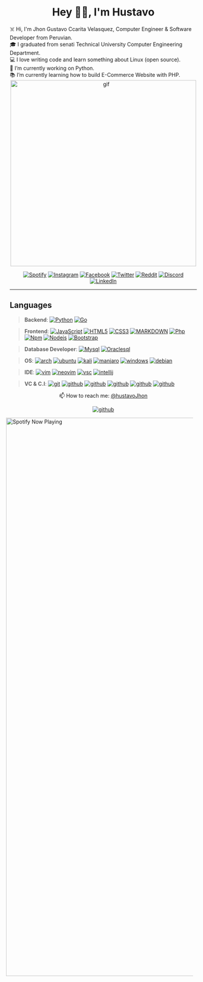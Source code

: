 <h1 align="center">Hey 👋🏽, I'm Hustavo</h1>

<span>
        ☠️ Hi, I'm Jhon Gustavo Ccarita Velasquez, Computer Engineer & Software Developer from Peruvian. <br>
        🎓 I graduated from senati Technical University Computer Engineering Department. <br>
        💻 I love writing code and learn something about Linux (open source). <br>
            🔬 I’m currently working on Python. <br>
        📚 I’m currently learning how to build E-Commerce Website with PHP. <br>
</span>

<div align="center">
<img  alt="gif" width="500px" src="https://i.postimg.cc/ZRtPHmt3/68747470733a2f2f6d656469612e67697068792e636f6d2f6d656469612f57556c706c634d704f43456d5447427442572f67.gif" />
</div>

  
<div align="center">
    
[![Spotify](https://img.shields.io/badge/-SPOTIFY-1ED760?style=for-the-badge&logo=spotify&logoColor=white&link=https://github.com/hustavoJhon)](https://open.spotify.com/user/31uolwi7gtcly3byvfewmnrgo7pq?si=70d5793f89b64952)
[![Instagram](https://img.shields.io/badge/-instagram-D62E84?style=for-the-badge&logo=instagram&logoColor=white&link=https://github.com/hustavoJhon)](https://www.instagram.com/hustavjhon/)
[![Facebook](https://img.shields.io/badge/-facebook-1977F2?style=for-the-badge&logo=facebook&logoColor=white&link=https://github.com/hustavoJhon)](https://www.facebook.com/profile.php?id=100077200448864)
[![Twitter](https://img.shields.io/badge/-twitter-1CA1F1?style=for-the-badge&logo=twitter&logoColor=white&link=https://github.com/hustavoJhon)](https://twitter.com/hustavoJhon)
[![Reddit](https://img.shields.io/badge/-reddit-FD3200?style=for-the-badge&logo=reddit&logoColor=white&link=https://github.com/hustavoJhon)](https://www.reddit.com/user/hustav01)
[![Discord](https://img.shields.io/badge/-CampHack-23272C?style=for-the-badge&logo=discord&logoColor=7188DB&link=https://github.com/hustavoJhon)](https://discord.gg/yNRKn29Rew)
[![LinkedIn](https://img.shields.io/badge/-linkedin-white?style=for-the-badge&logo=linkedin&logoColor=016293&link=https://github.com/hustavoJhon)](https://www.linkedin.com/in/gustavo-jhon-31b549236/)


</div>

----
<div align="left">

## Languages 

> __Backend__:
    [![Python](https://img.shields.io/badge/-black?style=flat&logo=python&logoColor=3A70A0&link=#python)](https://github.com/hustavoJhon)
    [![Go](https://img.shields.io/badge/-black?style=flat&logo=go&logoColor=00AAD7&link=#go)](https://github.com/hustavoJhon) 

> __Frontend__:
    [![JavaScript](https://img.shields.io/badge/-black?style=flat&logo=javascript&link=#javascript)](https://github.com/hsutavojhon) 
    [![HTML5](https://img.shields.io/badge/-black?style=flat&logo=html5&logoColor=E44D25&link=#html)](https://github.com/hustavoJhon) 
    [![CSS3](https://img.shields.io/badge/-black?style=flat&logo=css3&logoColor=1573B5&link=#css3)](https://github.com/hustavoJhon) 
    [![MARKDOWN](https://img.shields.io/badge/-black?style=flat&logo=markdown&logoColor=white&link=#markdown)](https://github.com/hustavoJhon) 
     [![Php](https://img.shields.io/badge/-black?style=flat&logo=php&logoColor=blue&link=https://github.com/)](https://github.com/hustavojhon) 
    [![Npm](https://img.shields.io/badge/-black?style=flat&logo=npm&logoColor=green&link=https://github.com/)](https://github.com/hustavojhon) 
    [![Nodejs](https://img.shields.io/badge/-black?style=flat&logo=node.js&logoColor=green&link=https://github.com/)](https://github.com/hustavoJhon) 
    [![Bootstrap](https://img.shields.io/badge/-black?style=flat&logo=bootstrap&logoColor=8653D4&link=https://github.com/)](https://github.com/hustavojhon) 
  
> __Database Developer__:
    [![Mysql](https://img.shields.io/badge/-black?style=flat&logo=mysql&logoColor=white&link=https://github.com/)](https://github.com/hustavojhon) 
    [![Oraclesql](https://img.shields.io/badge/-black?style=flat&logo=oracle&logoColor=red&link=https://github.com/)](https://github.com/hustavojhon)

> __OS__:
    [![arch](https://img.shields.io/badge/-black?style=flat&logo=archlinux&logoColor=1794D2&link=https://github.com/)](https://github.com/hustavojhon)
    [![ubuntu](https://img.shields.io/badge/-black?style=flat&logo=ubuntu&logoColor=E0480E&link=https://github.com/)](https://github.com/hustavojhon)
    [![kali](https://img.shields.io/badge/-black?style=flat&logo=kalilinux&logoColor=white&link=https://github.com/)](https://github.com/hustavojhon)
    [![manjaro](https://img.shields.io/badge/-black?style=flat&logo=manjaro&logoColor=34BF5C&link=https://github.com/)](https://github.com/hustavojhon)
    [![windows](https://img.shields.io/badge/-black?style=flat&logo=windows&logoColor=1EACFF&link=https://github.com/)](https://github.com/hustavojhon)
    [![debian](https://img.shields.io/badge/-black?style=flat&logo=debian&logoColor=DB0851&link=https://github.com/)](https://github.com/hustavojhon)

> __IDE__:
    [![vim](https://img.shields.io/badge/-black?style=flat&logo=vim&logoColor=1A9540&link=https://github.com/)](https://github.com/hustavojhon)
    [![neovim](https://img.shields.io/badge/-black?style=flat&logo=neovim&logoColor=5D9E35&link=https://github.com/)](https://github.com/hustavojhon)
    [![vsc](https://img.shields.io/badge/-black?style=flat&logo=visualstudiocode&logoColor=218CD5&link=https://github.com/)](https://github.com/hustavojhon)
    [![intellij](https://img.shields.io/badge/-black?style=flat&logo=intellijidea&logoColor=white&link=https://github.com/)](https://github.com/hustavojhon)

> __VC & C.I__:
    [![git](https://img.shields.io/badge/-black?style=flat&logo=git&logoColor=F15233&link=https://github.com/)](https://github.com/hustavojhon) 
    [![github](https://img.shields.io/badge/-black?style=flat&logo=github&logoColor=white&link=https://github.com/)](https://github.com/hustavojhon) 
    [![github](https://img.shields.io/badge/-black?style=flat&logo=linux&logoColor=white&link=https://bash.com/)](https://github.com/hustavojhon) 
    [![github](https://img.shields.io/badge/-black?style=flat&logo=shell&logoColor=white&link=https://bash.com/)](https://github.com/hustavojhon) 
    [![github](https://img.shields.io/badge/-black?style=flat&logo=powershell&logoColor=white&link=https://bash.com/)](https://github.com/hustavojhon) 
    [![github](https://img.shields.io/badge/-black?style=flat&logo=iterm2&logoColor=white&link=https://bash.com/)](https://github.com/hustavojhon)
    
    
</div>
    
<div align="center">
    📫 How to reach me: <a href="mailto:hustavojhon@gmail.com">@hustavoJhon</a>

[![github](https://img.shields.io/badge/-gmail-white?style=flat-square&logo=gmail&logoColor=D64D40&link=https://github.com/)](hustavoJhon@gmail.com) 

</div>

<p align="center">

[<img src="https://spotify-now-playing.satyu.vercel.app/api/spotify-playing" alt="Spotify Now Playing" width="1500" style="float: right; margin-right: 10px;" />](https://open.spotify.com/user/djehel041cfyz8fyrsqpnoftn)

</p>
